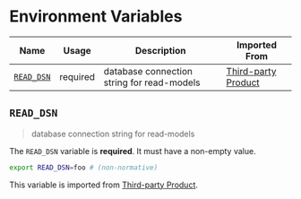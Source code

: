 # Environment Variables

| Name         | Usage    | Description                                | Imported From                      |
| ------------ | -------- | ------------------------------------------ | ---------------------------------- |
| [`READ_DSN`] | required | database connection string for read-models | [Third-party Product](registry:3p) |

## `READ_DSN`

> database connection string for read-models

The `READ_DSN` variable is **required**. It must have a non-empty value.

```bash
export READ_DSN=foo # (non-normative)
```

This variable is imported from [Third-party Product](registry:3p).

<!-- references -->

[`read_dsn`]: #READ_DSN
[registry:3p]: https://example.org/docs/registry.html
